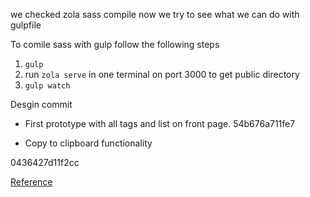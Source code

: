 we checked zola sass compile now we try to see what we can do with gulpfile

To comile sass with gulp follow the following steps


1. `gulp`
2. run `zola serve` in one terminal on port 3000 to get public directory
3. `gulp watch`


Desgin commit

- First prototype with all tags and list on front page.
54b676a711fe7

- Copy to clipboard functionality

0436427d11f2cc

[Reference](https://www.dannyguo.com/blog/how-to-add-copy-to-clipboard-buttons-to-code-blocks-in-hugo/)
